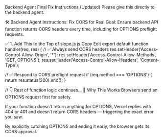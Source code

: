 Backend Agent Final Fix Instructions (Updated)
Please give this directly to the backend agent:

🛠️ Backend Agent Instructions: Fix CORS for Real
Goal: Ensure backend API function returns CORS headers every time, including for OPTIONS preflight requests.

✅ 1. Add This to the Top of slope.js
js
Copy
Edit
export default function handler(req, res) {
  // ✅ Always send CORS headers
  res.setHeader('Access-Control-Allow-Origin', '*');
  res.setHeader('Access-Control-Allow-Methods', 'GET, OPTIONS');
  res.setHeader('Access-Control-Allow-Headers', 'Content-Type');

  // ✅ Respond to CORS preflight request
  if (req.method === 'OPTIONS') {
    return res.status(200).end();
  }

  // 👇 Rest of function logic continues...
🧠 Why This Works
Browsers send an OPTIONS request first for safety.

If your function doesn't return anything for OPTIONS, Vercel replies with 404 or 401 and doesn’t return CORS headers — triggering the exact error you saw.

By explicitly catching OPTIONS and ending it early, the browser gets its CORS approval.